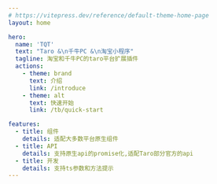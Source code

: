 ```yaml
---
# https://vitepress.dev/reference/default-theme-home-page
layout: home

hero:
  name: 'TQT'
  text: "Taro &\n千牛PC &\n淘宝小程序"
  tagline: 淘宝和千牛PC的taro平台扩展插件
  actions:
    - theme: brand
      text: 介绍
      link: /introduce
    - theme: alt
      text: 快速开始
      link: /tb/quick-start

features:
  - title: 组件
    details: 适配大多数平台原生组件
  - title: API
    details: 支持原生api的promise化,适配Taro部分官方的api
  - title: 开发
    details: 支持ts参数和方法提示
---
```

